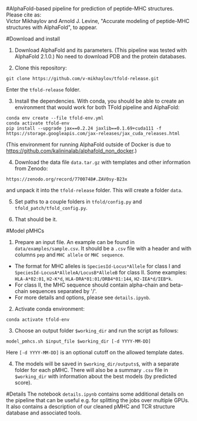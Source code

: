 #AlphaFold-based pipeline for prediction of peptide-MHC structures.
Please cite as:<br>
Victor Mikhaylov and Arnold J. Levine, "Accurate modeling of peptide-MHC structures with AlphaFold", to appear.<br>

#Download and install
1. Download AlphaFold and its parameters. (This pipeline was tested with AlphaFold 2.1.0.) No need to download PDB and the protein databases.

2. Clone this repository:
```
git clone https://github.com/v-mikhaylov/tfold-release.git
```
Enter the `tfold-release` folder.

3. Install the dependencies. With conda, you should be able to create an environment that would work for both TFold pipeline and AlphaFold:
```
conda env create --file tfold-env.yml
conda activate tfold-env
pip install --upgrade jax==0.2.24 jaxlib==0.1.69+cuda111 -f https://storage.googleapis.com/jax-releases/jax_cuda_releases.html
```
(This environment for running AlphaFold outside of Docker is due to https://github.com/kalininalab/alphafold_non_docker.)

4. Download the data file `data.tar.gz` with templates and other information from Zenodo:
```
https://zenodo.org/record/7700748#.ZAV0sy-B23x
```
and unpack it into the `tfold-release` folder. This will create a folder `data`.

5. Set paths to a couple folders in `tfold/config.py` and `tfold_patch/tfold_config.py`.

6. That should be it.

#Model pMHCs
1. Prepare an input file. An example can be found in `data/examples/sample.csv`. It should be a `.csv` file with a header and with columns `pep` and `MHC allele` or `MHC sequence`. 
- The format for MHC alleles is `SpeciesId-Locus*Allele` for class I and `SpeciesId-LocusA*AlleleA/LocusB*AlleleB` for class II. Some examples: `HLA-A*02:01`, `H2-K*d`, `HLA-DRA*01:01/DRB4*01:144`, `H2-IEA*d/IEB*k`. 
- For class II, the MHC sequence should contain alpha-chain and beta-chain sequences separated by '/'.
- For more details and options, please see `details.ipynb`.

2. Activate conda environment:
```
conda activate tfold-env
```

3. Choose an output folder `$working_dir` and run the script as follows:
```
model_pmhcs.sh $input_file $working_dir [-d YYYY-MM-DD]
```
Here `[-d YYYY-MM-DD]` is an optional cutoff on the allowed template dates.

4. The models will be saved in `$working_dir/outputs$`, with a separate folder for each pMHC. There will also be a summary `.csv` file in `$working_dir` with information about the best models (by predicted score).

#Details
The notebook `details.ipynb` contains some additional details on the pipeline that can be useful e.g. for splitting the jobs over multiple GPUs. It also contains a description of our cleaned pMHC and TCR structure database and associated tools.